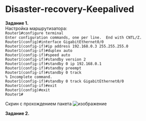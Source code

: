 # Disaster-recovery-Keepalived  
**Задание 1.**  
Настройка маршрутизатора:  
`Router1#configure terminal`  
`Enter configuration commands, one per line.  End with CNTL/Z.`  
`Router1(config)#interface GigabitEthernet0/0`  
`Router1(config-if)#ip address 192.168.0.3 255.255.255.0`  
`Router1(config-if)#duplex auto`  
`Router1(config-if)#speed auto`  
`Router1(config-if)#standby version 2`  
`Router1(config-if)#standby 0 ip 192.168.0.1`  
`Router1(config-if)#standby preempt`  
`Router1(config-if)#standby 0 track`  
`% Incomplete command.`  
`Router1(config-if)#standby 0 track GigabitEthernet0/0`  
`Router1(config-if)#exit`  
`Router1(config)#exit`  
`Router1#`  

Скрин с прохождением пакета
![изображение](https://github.com/Copakaban/Disaster-recovery-Keepalived/assets/118304300/88b616e1-0911-4333-90e1-1171fdbcfa63)  

**Задание 2.**  
